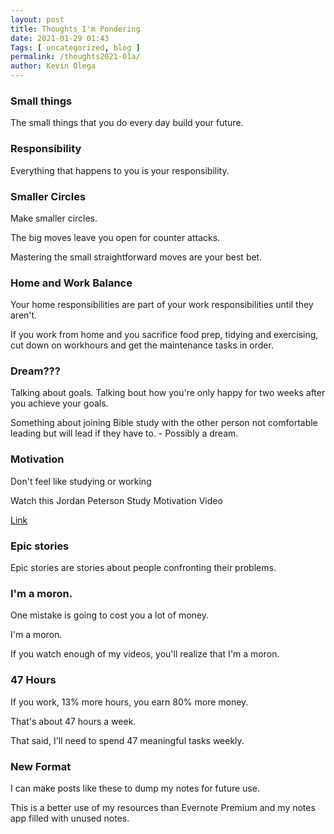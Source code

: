 ```yaml
--- 
layout: post 
title: Thoughts I'm Pondering
date: 2021-01-29 01:43
Tags: [ uncategorized, blog ]
permalink: /thoughts2021-01a/ 
author: Kevin Olega 
--- 
```


### Small things

The small things that you do every day build your future.

### Responsibility

Everything that happens to you is your responsibility.

### Smaller Circles

Make smaller circles. 

The big moves leave you open for counter attacks. 

Mastering the small straightforward moves are your best bet.

### Home and Work Balance

Your home responsibilities are part of your work responsibilities until they aren't.

If you work from home and you sacrifice food prep, tidying and exercising, cut down on workhours and get the maintenance tasks in order.


### Dream???

Talking about goals.
Talking bout how you're only happy for two weeks after you achieve your goals.

Something about joining Bible study with the other person not comfortable leading but will lead if they have to. - Possibly a dream.

### Motivation

Don't feel like studying or working

Watch this Jordan Peterson Study Motivation Video

[Link](https://www.youtube.com/watch?v=wsNzAuYDgy0)

### Epic stories

Epic stories are stories about people confronting their problems.

### I'm a moron.

One mistake is going to cost you a lot of money.

I'm a moron.

If you watch enough of my videos, you'll realize that I'm a moron.

### 47 Hours

If you work, 13% more hours, you earn 80% more money.

That's about 47 hours a week.

That said, I'll need to spend 47 meaningful tasks weekly.

### New Format

I can make posts like these to dump my notes for future use.

This is a better use of my resources than Evernote Premium and my notes app filled with unused notes.